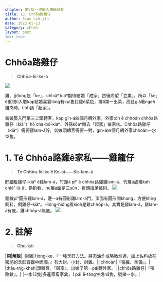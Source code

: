 ```yaml
---
chapter: 第5章——作田人傳統記事
title: 13. Chhōa路雞仔
author: Siau Lah-jih
date: 2022-05-13
category: chheh
layout: post
toc: true
---
```


# Chhōa路雞仔
> **Chhōa-lō͘-ke-á**

![](../too5/18/131a-雞籠仔雙.jpg)

雞、家lóng是「ke」，chhiâⁿ kiáⁿ期待結婚「成家」然後向望「立業」，所以「ke」ê重視tī入厝kap結婚喜宴lóng有kui隻封雞ê菜色，排tī第一出菜，而且giâ箸ngeh雞肉時，tio̍h講「起家」。

新娘娶入門第三工頭轉客，kap gín-á四個月轉外家，外家to̍h ē chhoân chhōa路雞仔（kiáⁿ）hō͘ cha-bó͘-kiáⁿ、外孫kōaⁿ轉去「起家」做家伙。Chhōa路雞仔（kiáⁿ）需要雞lam-á貯，新娘頭轉客需要一對，gín-á四個月轉外家chhoân一水12隻。

# 1. Té Chhōa路雞ê家私——雞籠仔
> **Té Chhōa-lō͘-ke ê Ke-si——Ke-lam-á**

貯細隻雞仔-kiáⁿ ê雞lam-á，竹篾á pīⁿ ê chhōa路雞雞lam-á，竹篾á處理kah chiâⁿ iù-jī，斟酌看，he篾á面是三sûn，看頭加足藝術。
![](../too5/18/130-𤆬路雞雞籠.jpg)


鉛線pīⁿ圓形雞lam-á，邊--a有圓形雞lam-á門，頂面有圓形開khang，方便khǹg飼料，飼雞仔-kiáⁿ。Hiông-hiông看kioh是雞chho̍p-á，其實是雞lam-á，雞lam-á有底，雞chho̍p-á無底。
![](../too5/18/131-雞籠仔.jpg)

# 2. 註解
> **Chù-kái**

|**詞**|**解說**|
|封雞|Hong-ke，『一種烹飪方法。將肉油炸或略微炒過，加上佐料放在密閉的烹飪容器中燜爛。』有大封、小封、封雞。|
|chhoân|『張羅、準備』。|
|thâu-tńg-kheh|頭轉客，『歸寧』，出嫁了第一pái轉外家。|
|chhōa路雞仔|『帶路雞』。|
|一水12隻|多產家畜家禽，1 pái ē-tàng生幾nā隻，號做一水。|
